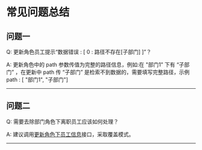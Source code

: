 # 常见问题总结

## 问题一
Q: 更新角色员工提示“数据错误 : [ 0 : 路径不存在[子部门] ]”？

A: 更新角色中的 path 参数传值为完整的路径信息，例如:在 "部门1” 下有 “子部门” ，在更新中 path 传 “子部门” 是检索不到数据的，需要填写完整路径，示例
path : [ "部门1", "子部门"]

***
## 问题二
Q: 需要去除部门角色下离职员工应该如何处理？

A: 建议调用[更新角色下员工信息](/docs/open-api/corporation/update-roles)接口，采取覆盖模式。
***
